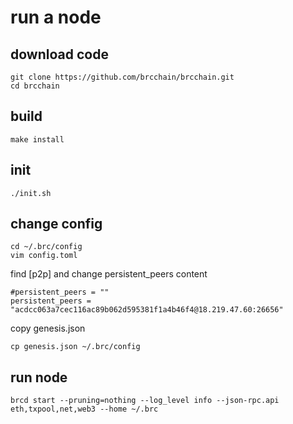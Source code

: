# run a node

## download code

```
git clone https://github.com/brcchain/brcchain.git
cd brcchain
```

## build

```
make install
```

## init

```
./init.sh
```

## change config
```
cd ~/.brc/config
vim config.toml
```
find [p2p] and change persistent_peers content
```
#persistent_peers = ""
persistent_peers = "acdcc063a7cec116ac89b062d595381f1a4b46f4@18.219.47.60:26656"
```

copy genesis.json
```
cp genesis.json ~/.brc/config
```

## run node

```
brcd start --pruning=nothing --log_level info --json-rpc.api eth,txpool,net,web3 --home ~/.brc
```
